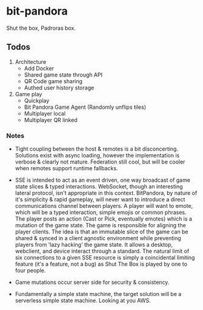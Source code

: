 # bit-pandora
Shut the box, Padroras box.

## Todos
1.  Architecture
    * Add Docker
    * Shared game state through API
    * QR Code game sharing
    * Authed user history storage
2. Game play
    * Quickplay
    * Bit Pandora Game Agent (Randomly unflips tiles)
    * Multiplayer local
    * Multiplayer QR linked

### Notes

- Tight coupling between the host & remotes is a bit disconcerting. Solutions exist with async loading, however the implementation is verbose & clearly not mature. Federation still cool, but will be cooler when remotes support runtime fallbacks.

- SSE is intended to act as an event driven, one way broadcast of game state slices & typed interactions. WebSocket, though an interesting lateral protocol, isn't appropriate in this context. BitPandora, by nature of it's simplicity & rapid gameplay, will never want to introduce a direct communications channel between players. A player will want to emote, which will be a typed interaction, simple emojis or common phrases. The player posts an action (Cast or Pick, eventually emotes) which is a mutation of the game state. The game is responsible for aligning the player clients. The idea is that an immutable slice of the game can be shared & synced in a client agnostic environment while preventing players from 'lazy hacking' the game state. It allows a desktop, webclient, and device interact through a standard. The natural limit of six connections to a given SSE resource is simply a coincidental limiting feature (it's a feature, not a bug) as Shut The Box is played by one to four people. 

- Game mutations occur server side for security & consistency. 

- Fundamentally a simple state machine, the target solution will be a serverless simple state machine. Looking at you AWS. 